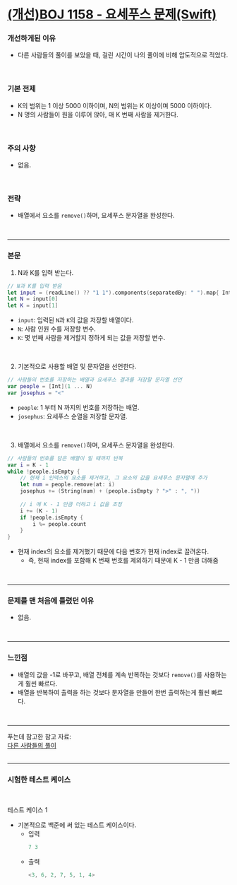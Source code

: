 # [(개선)BOJ 1158 - 요세푸스 문제(Swift)](https://www.acmicpc.net/problem/1158)

### 개선하게된 이유<br/>
 - 다른 사람들의 풀이를 보았을 때, 걸린 시간이 나의 풀이에 비해 압도적으로 적었다.<br/>
<br/>

### 기본 전제<br/>
 - K의 범위는 1 이상 5000 이하이며, N의 범위는 K 이상이며 5000 이하이다.<br/>
 - N 명의 사람들이 원을 이루어 앉아, 매 K 번째 사람을 제거한다.<br/>
<br/>

### 주의 사항<br/>
 - 없음.<br/>
<br/>

### 전략<br/>
 - 배열에서 요소를 `remove()`하며, 요세푸스 문자열을 완성한다.<br/>
<br/>

---
### 본문<br/>

1. N과 K를 입력 받는다.<br/>
```Swift
// N과 K를 입력 받음
let input = (readLine() ?? "1 1").components(separatedBy: " ").map{ Int($0) ?? 1 }
let N = input[0]
let K = input[1]
```
 - `input`: 입력된 `N`과 `K`의 값을 저장할 배열이다.<br/>
 - `N`: 사람 인원 수를 저장할 변수.<br/>
 - `K`: 몇 번째 사람을 제거할지 정하게 되는 값을 저장할 변수.<br/>
 <br/>

2. 기본적으로 사용할 배열 및 문자열을 선언한다.<br/>
```Swift
// 사람들의 번호를 저장하는 배열과 요세푸스 결과를 저장할 문자열 선언
var people = [Int](1 ... N)
var josephus = "<"
```
 - `people`: 1 부터 N 까지의 번호를 저장하는 배열.<br/>
 - `josephus`: 요세푸스 순열을 저장할 문자열.<br/>
 <br/>

3. 배열에서 요소를 `remove()`하며, 요세푸스 문자열을 완성한다.<br/>
```Swift
// 사람들의 번호를 담은 배열이 빌 때까지 반복
var i = K - 1
while !people.isEmpty {
    // 현재 i 인덱스의 요소를 제거하고, 그 요소의 값을 요세푸스 문자열에 추가
    let num = people.remove(at: i)
    josephus += (String(num) + (people.isEmpty ? ">" : ", "))
    
    // i 에 K - 1 만큼 더하고 i 값을 조정
    i += (K - 1)
    if !people.isEmpty {
        i %= people.count
    }
}
```
 - 현재 index의 요소를 제거했기 때문에 다음 번호가 현재 index로 끌려온다.<br/>
    - 즉, 현재 index를 포함해 K 번째 번호를 제외하기 때문에 K - 1 만큼 더해줌<br/>
<br/>

---
### 문제를 맨 처음에 틀렸던 이유<br/>
- 없음.<br/>
<br/>

---
### 느낀점<br/>
- 배열의 값을 -1로 바꾸고, 배열 전체를 계속 반복하는 것보다 `remove()`를 사용하는게 훨씬 빠르다.<br/>
- 배열을 반복하여 출력을 하는 것보다 문자열을 만들어 한번 출력하는게 훨씬 빠르다.<br/>
<br/>

--- 
푸는데 참고한 참고 자료:<br/>
    [다른 사람들의 풀이](https://www.acmicpc.net/source/30781994)<br/>
<br/>

---
### 시험한 테스트 케이스
<br/>

테스트 케이스 1<br/>
- 기본적으로 백준에 써 있는 테스트 케이스이다.<br/>
    - 입력
        ```Swift
        7 3
        ```
    - 출력
        ```Swift
        <3, 6, 2, 7, 5, 1, 4>
        ```
<br/>
